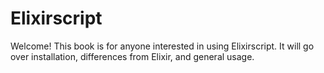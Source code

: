 # Elixirscript

Welcome! This book is for anyone interested in using Elixirscript. It will go over installation, differences from Elixir, and general usage.
